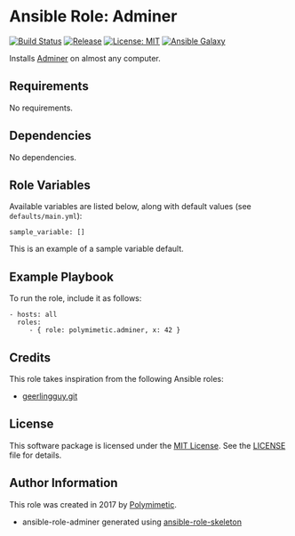 # Ansible Role: Adminer

[![Build Status](https://img.shields.io/travis/polymimetic/ansible-role-adminer.svg?style=flat-square)](https://travis-ci.org/polymimetic/ansible-role-adminer)
[![Release](https://img.shields.io/github/tag/polymimetic/ansible-role-adminer.svg?style=flat-square)](https://github.com/polymimetic/ansible-role-adminer/releases)
[![License: MIT](https://img.shields.io/badge/license-MIT%20License-brightgreen.svg?style=flat-square)](https://opensource.org/licenses/MIT)
[![Ansible Galaxy](https://img.shields.io/badge/galaxy-polymimetic.adminer-blue.svg?style=flat-square)](https://galaxy.ansible.com/polymimetic/adminer/)

Installs [Adminer](http://www.adminer.org/) on almost any computer.

## Requirements

No requirements.

## Dependencies

No dependencies.

## Role Variables

Available variables are listed below, along with default values (see `defaults/main.yml`):

    sample_variable: []

This is an example of a sample variable default.

## Example Playbook

To run the role, include it as follows:

    - hosts: all
      roles:
         - { role: polymimetic.adminer, x: 42 }

## Credits

This role takes inspiration from the following Ansible roles:

- [geerlingguy.git](https://github.com/geerlingguy/ansible-role-git)

## License

This software package is licensed under the [MIT License](https://opensource.org/licenses/MIT). See the [LICENSE](./LICENSE) file for details.

## Author Information

This role was created in 2017 by [Polymimetic](https://github.com/polymimetic).

* ansible-role-adminer generated using [ansible-role-skeleton](https://github.com/polymimetic/ansible-role-skeleton)